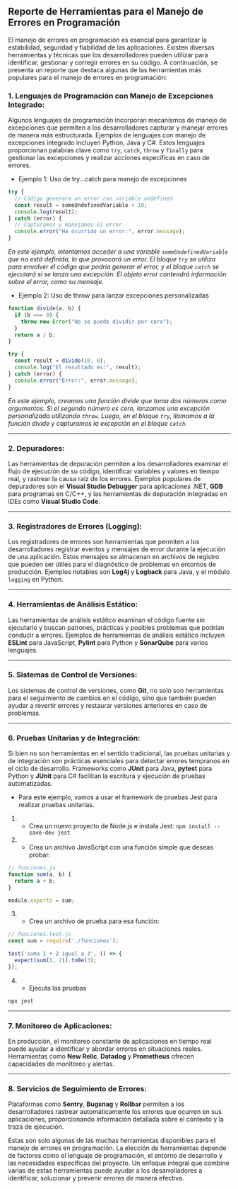 
## Reporte de Herramientas para el Manejo de Errores en Programación

El manejo de errores en programación es esencial para garantizar la estabilidad, seguridad y fiabilidad de las aplicaciones. Existen diversas herramientas y técnicas que los desarrolladores pueden utilizar para identificar, gestionar y corregir errores en su código. A continuación, se presenta un reporte que destaca algunas de las herramientas más populares para el manejo de errores en programación:

### 1. **Lenguajes de Programación con Manejo de Excepciones Integrado:**

Algunos lenguajes de programación incorporan mecanismos de manejo de excepciones que permiten a los desarrolladores capturar y manejar errores de manera más estructurada. Ejemplos de lenguajes con manejo de excepciones integrado incluyen Python, Java y C#. Estos lenguajes proporcionan palabras clave como `try`, `catch`, `throw` y `finally` para gestionar las excepciones y realizar acciones específicas en caso de errores.

- Ejemplo 1: Uso de try...catch para manejo de excepciones
```js
try {
  // Código generara un error con variable undefined
  const result = someUndefinedVariable + 10;
  console.log(result);
} catch (error) {
  // Capturamos y manejamos el error
  console.error("Ha ocurrido un error:", error.message);
}
```

_En este ejemplo, intentamos acceder a una variable `someUndefinedVariable` que no está definida, lo que provocará un error. El bloque `try` se utiliza para envolver el código que podría generar el error, y el bloque `catch` se ejecutará si se lanza una excepción. El objeto error contendrá información sobre el error, como su mensaje._

- Ejemplo 2: Uso de throw para lanzar excepciones personalizadas
```js
function divide(a, b) {
  if (b === 0) {
    throw new Error("No se puede dividir por cero");
  }
  return a / b;
}

try {
  const result = divide(10, 0);
  console.log("El resultado es:", result);
} catch (error) {
  console.error("Error:", error.message);
}
```
_En este ejemplo, creamos una función divide que toma dos números como argumentos. Si el segundo número es cero, lanzamos una excepción personalizada utilizando `throw`. Luego, en el bloque `try`, llamamos a la función divide y capturamos la excepción en el bloque `catch`._

___

### 2. **Depuradores:**

Las herramientas de depuración permiten a los desarrolladores examinar el flujo de ejecución de su código, identificar variables y valores en tiempo real, y rastrear la causa raíz de los errores. Ejemplos populares de depuradores son el **Visual Studio Debugger** para aplicaciones .NET, **GDB** para programas en C/C++, y las herramientas de depuración integradas en IDEs como **Visual Studio Code**.

___

### 3. **Registradores de Errores (Logging):**

Los registradores de errores son herramientas que permiten a los desarrolladores registrar eventos y mensajes de error durante la ejecución de una aplicación. Estos mensajes se almacenan en archivos de registro que pueden ser útiles para el diagnóstico de problemas en entornos de producción. Ejemplos notables son **Log4j** y **Logback** para Java, y el módulo `logging` en Python.

___

### 4. **Herramientas de Análisis Estático:**

Las herramientas de análisis estático examinan el código fuente sin ejecutarlo y buscan patrones, prácticas y posibles problemas que podrían conducir a errores. Ejemplos de herramientas de análisis estático incluyen **ESLint** para JavaScript, **Pylint** para Python y **SonarQube** para varios lenguajes.

___

### 5. **Sistemas de Control de Versiones:**

Los sistemas de control de versiones, como **Git**, no solo son herramientas para el seguimiento de cambios en el código, sino que también pueden ayudar a revertir errores y restaurar versiones anteriores en caso de problemas.

___

### 6. **Pruebas Unitarias y de Integración:**

Si bien no son herramientas en el sentido tradicional, las pruebas unitarias y de integración son prácticas esenciales para detectar errores tempranos en el ciclo de desarrollo. Frameworks como **JUnit** para Java, **pytest** para Python y **JUnit** para C# facilitan la escritura y ejecución de pruebas automatizadas.

- Para este ejemplo, vamos a usar el framework de pruebas Jest para realizar pruebas unitarias.
1. * Crea un nuevo proyecto de Node.js e instala Jest: ```npm install --save-dev jest```
2. * Crea un archivo JavaScript con una función simple que deseas probar:

```js
// funciones.js
function sum(a, b) {
  return a + b;
}

module.exports = sum;
```

3. * Crea un archivo de prueba para esa función:

```js
// funciones.test.js
const sum = require('./funciones');

test('suma 1 + 2 igual a 3', () => {
  expect(sum(1, 2)).toBe(3);
});
```

4. * Ejecuta las pruebas
```sh
npx jest
```

___

### 7. **Monitoreo de Aplicaciones:**

En producción, el monitoreo constante de aplicaciones en tiempo real puede ayudar a identificar y abordar errores en situaciones reales. Herramientas como **New Relic**, **Datadog** y **Prometheus** ofrecen capacidades de monitoreo y alertas.

___

### 8. **Servicios de Seguimiento de Errores:**

Plataformas como **Sentry**, **Bugsnag** y **Rollbar** permiten a los desarrolladores rastrear automáticamente los errores que ocurren en sus aplicaciones, proporcionando información detallada sobre el contexto y la traza de ejecución.

Estas son solo algunas de las muchas herramientas disponibles para el manejo de errores en programación. La elección de herramientas depende de factores como el lenguaje de programación, el entorno de desarrollo y las necesidades específicas del proyecto. Un enfoque integral que combine varias de estas herramientas puede ayudar a los desarrolladores a identificar, solucionar y prevenir errores de manera efectiva.
